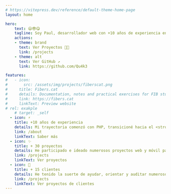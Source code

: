 ```yaml
---
# https://vitepress.dev/reference/default-theme-home-page
layout: home

hero:
    text: 😃😎😋
    tagline: Soy Paul, desarrollador web con +10 años de experiencia en ámbitos como el Marketing, el SEO, el Diseño, la Maquetación y el Desarrollo. 
    actions:
    - theme: brand
      text: Ver Proyectos 🧑‍💻
      link: /projects
    - theme: alt
      text: Ver GitHub ↗
      link: https://github.com/Qu4k3

features:
#   - icon: 
#       src: /assets/img/projects/fiberscat.png
#     title: Fibers.cat
#     details: Documentation, notes and practical exercises for FIB students (Faculty of Computer Science Barcelona)
#     link: https://fibers.cat
#     linkText: Preview website
# rel: exakple
    # target: _self
  - icon: ⚡️
    title: +10 años de experiencia
    details: Mi trayectoria comenzó con PHP, transicioné hacia el <strong>desarrollo web y móvil con JavaScript y React</strong>, especializándome en la creación de interfaces de usuario y experiencias únicas.
    link: /about  
    linkText: Saber más  
  - icon: ✨
    title: + 30 proyectos
    details: He participado e ideado numerosos proyectos web y móvil para facilitar o mejorar aciones de la gente.
    link: /projects  
    linkText: Ver proyectos
  - icon: 🙋
    title: + 15 clientes
    details: He tenido la suerte de ayudar, orientar y auditar numerosos proyectos de emprendedores, dueños de tiendas online, etc. Ofreciendo apoyo, saber y acompañamiento en el proceso de migración o creación de sus productos.
    link: /projects  
    linkText: Ver proyectos de clientes
---
```

